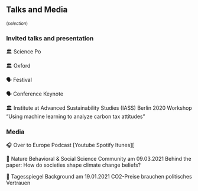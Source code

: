 

## Talks and Media
<sub>(_selection_)</sub>

### Invited talks and presentation

:classical_building:	Science Po

:classical_building:	Oxford

:speaking_head:	Festival

:speaking_head:	Conference Keynote

:classical_building:	Institute at Advanced Sustainability Studies (IASS) Berlin 2020
Workshop “Using machine learning to analyze carbon tax attitudes”

### Media

:headphones:	Over to Europe Podcast  [Youtube Spotify Itunes][

:newspaper:	Nature Behavioral & Social Science Community am 09.03.2021
Behind the paper: How do societies shape climate change beliefs?

:newspaper:	Tagesspiegel Background am 19.01.2021
			CO2-Preise brauchen politisches Vertrauen




